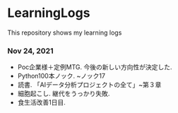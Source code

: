 # LearningLogs
This repository shows my learning logs 

### Nov 24, 2021
- Poc企業様＋定例MTG. 今後の新しい方向性が決定した.
- Python100本ノック. ~ノック17
- 読書. 「AIデータ分析プロジェクトの全て」~第３章
- 細胞起こし. 継代をうっかり失敗.
- 食生活改善1日目.
